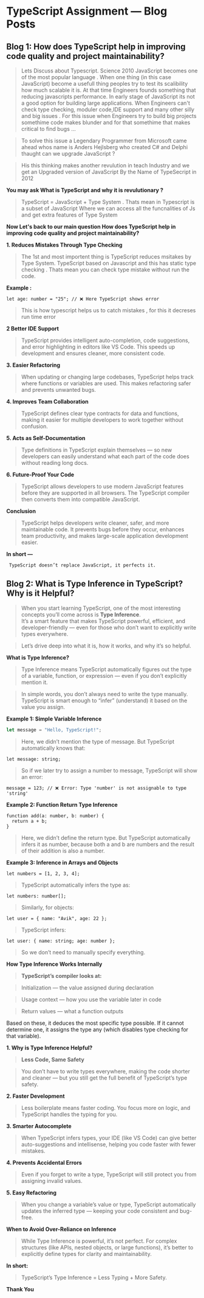 # TypeScript Assignment — Blog Posts

## Blog 1: How does TypeScript help in improving code quality and project maintainability?

> Lets Discuss about Typescript. Science 2010 JavaScript becomes one of the most popular language . When one thing (in this case JavaScript) become a usefull thing peoples try to test its scalibility how much scalable it is. At that time Engineers founds something that reducing javascripts performance. In early stage of JavaScript its not a good option for building large applications. When Engineers can't check type checking, moduler code,IDE support and many other silly and big issues . For this issue when Engineers try to build big projects somethime code makes blunder and for that somethime that makes critical to find bugs ...

> To solve this issue a Legendary Programmer from Microsoft came ahead whos name is Anders Hejlsberg who created C# and Delphi thaught can we upgrade JavaScript ?

> His this thinking makes another revulution in teach Industry and we get an Upgraded version of JavaScript By the Name of TypeSecript in 2012

**You may ask What is TypeScript and why it is revulutionary ?**

> TypeScript = JavaScript + Type System . Thats mean in Typescript is a subset of JavaScript Where we can access all the funcnalities of Js and get extra features of Type System

**Now Let's back to our main question How does TypeScript help in improving code quality and project maintainability?** 

**1. Reduces Mistakes Through Type Checking**

> The 1st and most importent thing is TypeScript reduces msitakes by Type System. TypeScript based on Javascript and this has static type checking . Thats mean you can check type mistake without run the code.

**Example :** 
``` 
let age: number = "25"; // ❌ Here TypeScript shows error
```

> This is how typescript helps us to catch mistakes , for this it decreses run time error 

**2 Better IDE Support**

>TypeScript provides intelligent auto-completion, code suggestions, and error highlighting in editors like VS Code.
This speeds up development and ensures cleaner, more consistent code.

**3. Easier Refactoring**

> When updating or changing large codebases, TypeScript helps track where functions or variables are used.
This makes refactoring safer and prevents unwanted bugs.

**4. Improves Team Collaboration**
>TypeScript defines clear type contracts for data and functions, making it easier for multiple developers to work together without confusion.

**5. Acts as Self-Documentation**
>Type definitions in TypeScript explain themselves —
so new developers can easily understand what each part of the code does without reading long docs.

**6. Future-Proof Your Code**
>TypeScript allows developers to use modern JavaScript features before they are supported in all browsers.
The TypeScript compiler then converts them into compatible JavaScript.

**Conclusion**

>TypeScript helps developers write cleaner, safer, and more maintainable code.
It prevents bugs before they occur, enhances team productivity, and makes large-scale application development easier.

**In short —**

```
 TypeScript doesn’t replace JavaScript, it perfects it.
```


## Blog 2: What is Type Inference in TypeScript? Why is it Helpful?

> When you start learning TypeScript, one of the most interesting concepts you’ll come across is **Type Inference**.  
It’s a smart feature that makes TypeScript powerful, efficient, and developer-friendly — even for those who don’t want to explicitly write types everywhere.

> Let’s drive deep into what it is, how it works, and why it’s so helpful.


**What is Type Inference?**

> Type Inference means TypeScript automatically figures out the type of a variable, function, or expression — even if you don’t explicitly mention it.

> In simple words, you don’t always need to write the type manually.  
TypeScript is smart enough to “infer” (understand) it based on the value you assign.


**Example 1: Simple Variable Inference**

```typescript
let message = "Hello, TypeScript!";
```
>Here, we didn’t mention the type of message.
But TypeScript automatically knows that:

```
let message: string;
```

> So if we later try to assign a number to message, TypeScript will show an error:

```
message = 123; // ❌ Error: Type 'number' is not assignable to type 'string'
```

**Example 2: Function Return Type Inference**

```
function add(a: number, b: number) {
  return a + b;
}
```

> Here, we didn’t define the return type.
But TypeScript automatically infers it as number, because both a and b are numbers and the result of their addition is also a number.

**Example 3: Inference in Arrays and Objects**
```
let numbers = [1, 2, 3, 4];
```
> TypeScript automatically infers the type as:

```
let numbers: number[];
```
> Similarly, for objects:
```
let user = { name: "Avik", age: 22 };
```

> TypeScript infers:
```
let user: { name: string; age: number };
```
>So we don’t need to manually specify everything.

**How Type Inference Works Internally**

> **TypeScript’s compiler looks at:**

>Initialization — the value assigned during declaration

>Usage context — how you use the variable later in code

>Return values — what a function outputs

Based on these, it deduces the most specific type possible.
If it cannot determine one, it assigns the type any (which disables type checking for that variable).

**1. Why is Type Inference Helpful?**

> **Less Code, Same Safety**

> You don’t have to write types everywhere, making the code shorter and cleaner —
but you still get the full benefit of TypeScript’s type safety.

**2. Faster Development**
> Less boilerplate means faster coding.
You focus more on logic, and TypeScript handles the typing for you.

**3. Smarter Autocomplete**
> When TypeScript infers types, your IDE (like VS Code) can give better auto-suggestions and intellisense, helping you code faster with fewer mistakes.

**4. Prevents Accidental Errors**
> Even if you forget to write a type, TypeScript will still protect you from assigning invalid values.

**5. Easy Refactoring**
> When you change a variable’s value or type, TypeScript automatically updates the inferred type — keeping your code consistent and bug-free.

**When to Avoid Over-Reliance on Inference**

> While Type Inference is powerful, it’s not perfect.
For complex structures (like APIs, nested objects, or large functions), it’s better to explicitly define types for clarity and maintainability.

**In short:**
> TypeScript’s Type Inference = Less Typing + More Safety.


**Thank You**